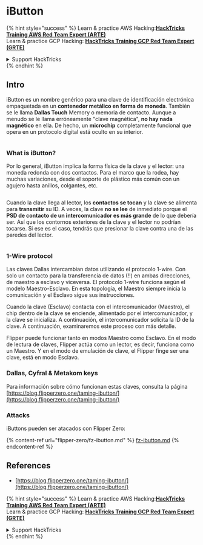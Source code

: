 # iButton

{% hint style="success" %}
Learn & practice AWS Hacking:<img src="/.gitbook/assets/arte.png" alt="" data-size="line">[**HackTricks Training AWS Red Team Expert (ARTE)**](https://training.hacktricks.xyz/courses/arte)<img src="/.gitbook/assets/arte.png" alt="" data-size="line">\
Learn & practice GCP Hacking: <img src="/.gitbook/assets/grte.png" alt="" data-size="line">[**HackTricks Training GCP Red Team Expert (GRTE)**<img src="/.gitbook/assets/grte.png" alt="" data-size="line">](https://training.hacktricks.xyz/courses/grte)

<details>

<summary>Support HackTricks</summary>

* Check the [**subscription plans**](https://github.com/sponsors/carlospolop)!
* **Join the** 💬 [**Discord group**](https://discord.gg/hRep4RUj7f) or the [**telegram group**](https://t.me/peass) or **follow** us on **Twitter** 🐦 [**@hacktricks\_live**](https://twitter.com/hacktricks\_live)**.**
* **Share hacking tricks by submitting PRs to the** [**HackTricks**](https://github.com/carlospolop/hacktricks) and [**HackTricks Cloud**](https://github.com/carlospolop/hacktricks-cloud) github repos.

</details>
{% endhint %}

## Intro

iButton es un nombre genérico para una clave de identificación electrónica empaquetada en un **contenedor metálico en forma de moneda**. También se le llama **Dallas Touch** Memory o memoria de contacto. Aunque a menudo se le llama erróneamente "clave magnética", **no hay nada magnético** en ella. De hecho, un **microchip** completamente funcional que opera en un protocolo digital está oculto en su interior.

<figure><img src="../../.gitbook/assets/image (915).png" alt=""><figcaption></figcaption></figure>

### What is iButton? <a href="#what-is-ibutton" id="what-is-ibutton"></a>

Por lo general, iButton implica la forma física de la clave y el lector: una moneda redonda con dos contactos. Para el marco que la rodea, hay muchas variaciones, desde el soporte de plástico más común con un agujero hasta anillos, colgantes, etc.

<figure><img src="../../.gitbook/assets/image (1078).png" alt=""><figcaption></figcaption></figure>

Cuando la clave llega al lector, los **contactos se tocan** y la clave se alimenta para **transmitir** su ID. A veces, la clave **no se lee** de inmediato porque el **PSD de contacto de un intercomunicador es más grande** de lo que debería ser. Así que los contornos exteriores de la clave y el lector no podrían tocarse. Si ese es el caso, tendrás que presionar la clave contra una de las paredes del lector.

<figure><img src="../../.gitbook/assets/image (290).png" alt=""><figcaption></figcaption></figure>

### **1-Wire protocol** <a href="#id-1-wire-protocol" id="id-1-wire-protocol"></a>

Las claves Dallas intercambian datos utilizando el protocolo 1-wire. Con solo un contacto para la transferencia de datos (!!) en ambas direcciones, de maestro a esclavo y viceversa. El protocolo 1-wire funciona según el modelo Maestro-Esclavo. En esta topología, el Maestro siempre inicia la comunicación y el Esclavo sigue sus instrucciones.

Cuando la clave (Esclavo) contacta con el intercomunicador (Maestro), el chip dentro de la clave se enciende, alimentado por el intercomunicador, y la clave se inicializa. A continuación, el intercomunicador solicita la ID de la clave. A continuación, examinaremos este proceso con más detalle.

Flipper puede funcionar tanto en modos Maestro como Esclavo. En el modo de lectura de claves, Flipper actúa como un lector, es decir, funciona como un Maestro. Y en el modo de emulación de clave, el Flipper finge ser una clave, está en modo Esclavo.

### Dallas, Cyfral & Metakom keys

Para información sobre cómo funcionan estas claves, consulta la página [https://blog.flipperzero.one/taming-ibutton/](https://blog.flipperzero.one/taming-ibutton/)

### Attacks

iButtons pueden ser atacados con Flipper Zero:

{% content-ref url="flipper-zero/fz-ibutton.md" %}
[fz-ibutton.md](flipper-zero/fz-ibutton.md)
{% endcontent-ref %}

## References

* [https://blog.flipperzero.one/taming-ibutton/](https://blog.flipperzero.one/taming-ibutton/)

{% hint style="success" %}
Learn & practice AWS Hacking:<img src="/.gitbook/assets/arte.png" alt="" data-size="line">[**HackTricks Training AWS Red Team Expert (ARTE)**](https://training.hacktricks.xyz/courses/arte)<img src="/.gitbook/assets/arte.png" alt="" data-size="line">\
Learn & practice GCP Hacking: <img src="/.gitbook/assets/grte.png" alt="" data-size="line">[**HackTricks Training GCP Red Team Expert (GRTE)**<img src="/.gitbook/assets/grte.png" alt="" data-size="line">](https://training.hacktricks.xyz/courses/grte)

<details>

<summary>Support HackTricks</summary>

* Check the [**subscription plans**](https://github.com/sponsors/carlospolop)!
* **Join the** 💬 [**Discord group**](https://discord.gg/hRep4RUj7f) or the [**telegram group**](https://t.me/peass) or **follow** us on **Twitter** 🐦 [**@hacktricks\_live**](https://twitter.com/hacktricks\_live)**.**
* **Share hacking tricks by submitting PRs to the** [**HackTricks**](https://github.com/carlospolop/hacktricks) and [**HackTricks Cloud**](https://github.com/carlospolop/hacktricks-cloud) github repos.

</details>
{% endhint %}
